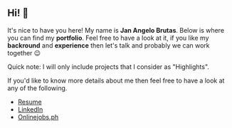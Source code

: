 <h2>Hi! 👋</h2>

It's nice to have you here! My name is **Jan Angelo Brutas**. Below is where you can find my **portfolio**. Feel free to have a look at it, if you like my **backround** and **experience** then let's talk and probably we can work together 😉

Quick note: I will only include projects that I consider as "Highlights".

If you'd like to know more details about me then feel free to have a look at any of the following.

- [Resume](https://www.facebook.com)
- [LinkedIn](https://www.linkedin.com/in/janangelobrutas/)
- [Onlinejobs.ph](https://www.onlinejobs.ph/jobseekers/info/1209320)
